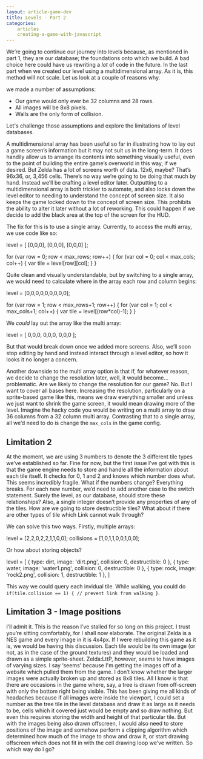 ```yaml
---
layout: article-game-dev
title: Levels - Part 2
categories:
    articles
    creating-a-game-with-javascript
---
```


We’re going to continue our journey into levels because, as mentioned in part 1, they are our database; the foundations onto which we build. A bad choice here could have us rewriting a _lot_ of code in the future. In the last part when we created our level using a multidimensional array. As it is, this method will not scale. Let us look at a couple of reasons why.

 we made a number of assumptions:

- Our game would only ever be 32 columns and 28 rows.
- All images will be 8x8 pixels.
- Walls are the only form of collision.

Let's challenge those assumptions and explore the limitations of level databases.

A multidimensional array has been useful so far in illustrating how to lay out a game screen’s information but it may not suit us in the long-term. It does handily allow us to arrange its contents into something visually useful, even to the point of building the entire game’s overworld in this way, if we desired. But Zelda has a lot of screens worth of data. 12x6, maybe? That’s 96x36, or, 3,456 cells. There’s no way we’re going to be doing that much by hand. Instead we’ll be crafting a level editor later. Outputting to a multidimensional array is both trickier to automate, and also locks down the level editor to needing to understand the concept of screen size. It also keeps the game locked down to the concept of screen size. This prohibits the ability to alter it later without a lot of reworking. This could happen if we decide to add the black area at the top of the screen for the HUD.

The fix for this is to use a single array. Currently, to access the multi array, we use code like so:

level = [
    [0,0,0],
    [0,0,0],
    [0,0,0]
];

for (var row = 0; row < max_rows; row++) {
    for (var col = 0; col < max_cols; col++) {
        var tile = level[row][col];
    }
}

Quite clean and visually understandable, but by switching to a single array, we would need to calculate where in the array each row and column begins:

level = [0,0,0,0,0,0,0,0,0];

for (var row = 1; row < max_rows+1; row++) {
    for (var col = 1; col < max_cols+1; col++) {
        var tile = level[(row*col)-1];
    }
}

We _could_ lay out the array like the multi array:

level = [
    0,0,0,
    0,0,0,
    0,0,0
];

But that would break down once we added more screens. Also, we’ll soon stop editing by hand and instead interact through a level editor, so how it looks it no longer a concern.

Another downside to the multi array option is that if, for whatever reason, we decide to change the resolution later, well, it would become... problematic. Are we likely to change the resolution for our game? No. But I want to cover all bases here. Increasing the resolution, particularly on a sprite-based game like this, means we draw everything smaller and unless we just want to shrink the game screen, it would mean drawing more of the level. Imagine the hacky code you would be writing on a multi array to draw 36 columns from a 32 column multi array. Contrasting that to a single array, all we’d need to do is change the `max_cols` in the game config.

## Limitation 2

At the moment, we are using 3 numbers to denote the 3 different tile types we’ve established so far. Fine for now, but the first issue I’ve got with this is that the game engine needs to store and handle all the information about each tile itself. It checks for 0, 1 and 2 and knows which number does what. This seems incredibly fragile. What if the numbers change? Everything breaks. For each new number, we’d need to add another case to the switch statement. Surely the level, as our database, should store these relationships? Also, a single integer doesn’t provide any properties of any of the tiles. How are we going to store destructible tiles? What about if there are other types of tile which Link cannot walk through?

We can solve this two ways. Firstly, multiple arrays:

level = [2,2,0,2,2,1,1,0,0];
collisions = [1,0,1,1,0,0,1,0,0];

Or how about storing objects?

level = [
    {
        type: dirt,
        image: 'dirt.png',
        collision: 0,
        destructible: 0
    },
    {
        type: water,
        image: 'water1.png',
        collision: 0,
        destructible: 0
    },
    {
        type: rock,
        image: 'rock2.png',
        collision: 1,
        destructible: 1
    },
]

This way we could query each invidual tile. While walking, you could do `if(tile.collision == 1) { // prevent link from walking }`.

## Limitation 3 - Image positions

I’ll admit it. This is the reason I’ve stalled for so long on this project. I trust you’re sitting comfortably, for I shall now elaborate. The original Zelda is a NES game and every image in it is 4x4px. If I were rebuilding this game as it is, we would be having this discussion. Each tile would be its own image (or not, as in the case of the ground textures) and they would be loaded and drawn as a simple sprite-sheet. Zelda:LttP, however, _seems_ to have images of varying sizes. I say ‘seems’ because I'm getting the images off of a website which pulled them from the game. I don’t know whether the larger images
were actually broken up and stored as 8x8 tiles. All I know is that there are occasions in the game where, say, a tree is drawn from off-screen with only the bottom right being visible. This has been giving me all kinds of headaches because if all images were inside the viewport, I could set a number as the tree tile in the level database and draw it as large as it needs to be, cells which it covered just would be empty and so draw nothing. But even this requires storing the width and height of that particular tile. But with the images being also drawn offscreen, I would also need to store positions of the image and somehow perform a clipping algorithm which determined how much of the image to show and draw it, or start drawing offscreen which does not fit in with the cell drawing loop we’ve written. So which way do I go?

